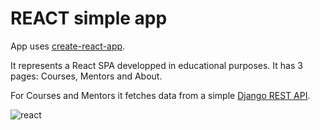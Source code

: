 # REACT simple app

App uses [create-react-app](https://create-react-app.dev/).

It represents a React SPA developped in educational purposes. It has 3 pages: Courses, Mentors and About.

For Courses and Mentors it fetches data from a simple [Django REST API](https://github.com/balancy/invest_blog_rest_api).

![react](https://i.ibb.co/28BMsHP/image.png)